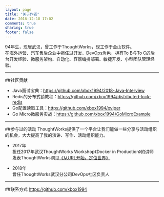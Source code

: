 ```yaml
---
layout: page
title: "关于作者"
date: 2016-12-18 17:02
comments: true
sharing: true
footer: false
---
```

94年生，现居武汉，曾工作于ThoughtWorks，现工作于金山软件。  
在海外运营、汽车售后企业中担任过开发、DevOps角色，拥有To B与To C的后台开发经验、微服务架构、自动化、容器编排部署、敏捷开发、小型团队管理经验。

***

##社区贡献
* Java面试宝典：https://github.com/xbox1994/2018-Java-Interview
* Redis的分布式锁教程：https://github.com/xbox1994/distributed-lock-redis
* Go配置读取工具：https://github.com/xbox1994/xviper  
* Go Micro微服务实战：https://github.com/xbox1994/GoMicroExample  

***
##参与过的活动
ThoughtWorks提供了一个平台让我们能做一些分享与活动组织的机会，大大提高了我的演讲、写作、活动组织能力。

* 2017年   
担任2017年武汉ThoughtWorks Workshop《Docker in Production》的讲师  
发表ThoughtWorks洞见[《从URL开始，定位世界》](http://insights.thoughtworks.cn/url-locates-the-world/)

* 2018年     
曾任ThoughtWorks武汉分公司DevOps社区负责人  

***
##联系方式
https://github.com/xbox1994
